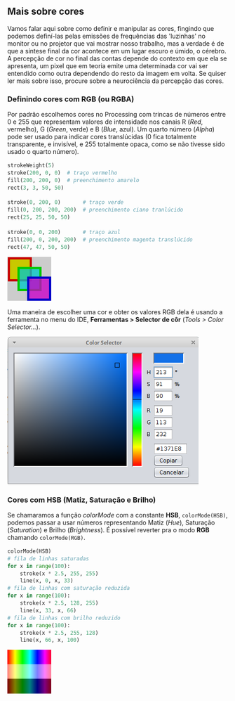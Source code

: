 ## Mais sobre cores

Vamos falar aqui sobre como definir e manipular as cores, fingindo que podemos definí-las pelas emissões de frequências das 'luzinhas' no monitor ou no projetor que vai mostrar nosso trabalho, mas a verdade é de que a síntese final da cor acontece em um lugar escuro e úmido, o cérebro. A percepção de cor no final das contas depende do contexto em que ela se apresenta, um pixel que em teoria emite uma determinada cor vai ser entendido como outra dependendo do resto da imagem em volta. Se quiser ler mais sobre isso, procure sobre a neurociência da percepção das cores.

### Definindo cores com RGB (ou RGBA)

Por padrão escolhemos cores no Processing com trincas de números entre 0 e 255 que representam valores de intensidade nos canais R (*Red*, vermelho), G (*Green*, verde) e B (*Blue*, azul). Um quarto número (*Alpha*) pode ser usado para indicar cores translúcidas (0 fica totalmente transparente, e invisível, e 255 totalmente opaca, como se não tivesse sido usado o quarto número).

```python
strokeWeight(5)
stroke(200, 0, 0)  # traço vermelho
fill(200, 200, 0)  # preenchimento amarelo
rect(3, 3, 50, 50)

stroke(0, 200, 0)       # traço verde
fill(0, 200, 200, 200)  # preenchimento ciano tranlúcido
rect(25, 25, 50, 50)

stroke(0, 0, 200)       # traço azul
fill(200, 0, 200, 200)  # preenchimento magenta translúcido
rect(47, 47, 50, 50)
```
![RGB](assets/RGB.png)

Uma maneira de escolher uma cor e obter os valores RGB dela é usando a ferramenta no menu do IDE, **Ferramentas > Selector de côr** (*Tools > Color Selector...*).

![](assets/color_selector.png)

### Cores com HSB (Matiz, Saturação e Brilho)

Se chamaramos a função *colorMode* com a constante **HSB**, `colorMode(HSB)`, podemos passar a usar números representando Matiz (*Hue*), Saturação (*Saturation*) e Brilho (*Brightness*). É possível reverter pra o modo **RGB** chamando `colorMode(RGB)`.

```python
colorMode(HSB)
# fila de linhas saturadas
for x in range(100):
    stroke(x * 2.5, 255, 255)
    line(x, 0, x, 33)
# fila de linhas com saturação reduzida
for x in range(100):
    stroke(x * 2.5, 128, 255)
    line(x, 33, x, 66)
# fila de linhas com brilho reduzido
for x in range(100):
    stroke(x * 2.5, 255, 128)
    line(x, 66, x, 100)
```

![HSB](assets/HSB.png)
